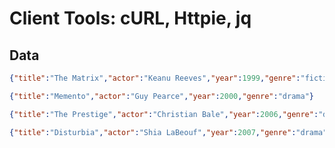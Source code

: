 # Client Tools: cURL, Httpie, jq


## Data
```json
{"title":"The Matrix","actor":"Keanu Reeves","year":1999,"genre":"fiction"}

{"title":"Memento","actor":"Guy Pearce","year":2000,"genre":"drama"}

{"title":"The Prestige","actor":"Christian Bale","year":2006,"genre":"drama"}

{"title":"Disturbia","actor":"Shia LaBeouf","year":2007,"genre":"drama"}
```


